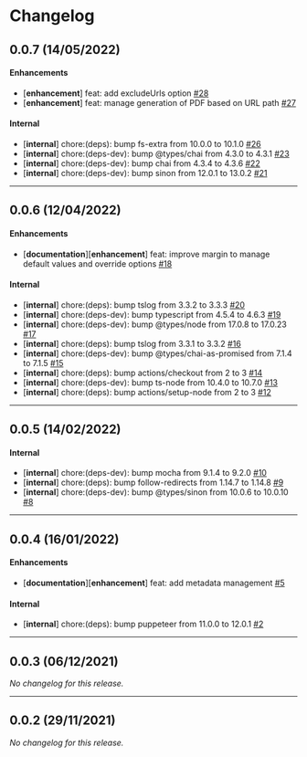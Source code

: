 # Changelog

## 0.0.7 (14/05/2022)

#### Enhancements

- [**enhancement**] feat: add excludeUrls option [#28](https://github.com/jgazeau/website2pdf/pull/28)
- [**enhancement**] feat: manage generation of PDF based on URL path [#27](https://github.com/jgazeau/website2pdf/pull/27)

#### Internal

- [**internal**] chore:(deps): bump fs-extra from 10.0.0 to 10.1.0 [#26](https://github.com/jgazeau/website2pdf/pull/26)
- [**internal**] chore:(deps-dev): bump @types/chai from 4.3.0 to 4.3.1 [#23](https://github.com/jgazeau/website2pdf/pull/23)
- [**internal**] chore:(deps-dev): bump chai from 4.3.4 to 4.3.6 [#22](https://github.com/jgazeau/website2pdf/pull/22)
- [**internal**] chore:(deps-dev): bump sinon from 12.0.1 to 13.0.2 [#21](https://github.com/jgazeau/website2pdf/pull/21)

---

## 0.0.6 (12/04/2022)

#### Enhancements

- [**documentation**][**enhancement**] feat: improve margin to manage default values and override options [#18](https://github.com/jgazeau/website2pdf/pull/18)

#### Internal

- [**internal**] chore:(deps): bump tslog from 3.3.2 to 3.3.3 [#20](https://github.com/jgazeau/website2pdf/pull/20)
- [**internal**] chore:(deps-dev): bump typescript from 4.5.4 to 4.6.3 [#19](https://github.com/jgazeau/website2pdf/pull/19)
- [**internal**] chore:(deps-dev): bump @types/node from 17.0.8 to 17.0.23 [#17](https://github.com/jgazeau/website2pdf/pull/17)
- [**internal**] chore:(deps): bump tslog from 3.3.1 to 3.3.2 [#16](https://github.com/jgazeau/website2pdf/pull/16)
- [**internal**] chore:(deps-dev): bump @types/chai-as-promised from 7.1.4 to 7.1.5 [#15](https://github.com/jgazeau/website2pdf/pull/15)
- [**internal**] chore:(deps): bump actions/checkout from 2 to 3 [#14](https://github.com/jgazeau/website2pdf/pull/14)
- [**internal**] chore:(deps-dev): bump ts-node from 10.4.0 to 10.7.0 [#13](https://github.com/jgazeau/website2pdf/pull/13)
- [**internal**] chore:(deps): bump actions/setup-node from 2 to 3 [#12](https://github.com/jgazeau/website2pdf/pull/12)

---

## 0.0.5 (14/02/2022)

#### Internal

- [**internal**] chore:(deps-dev): bump mocha from 9.1.4 to 9.2.0 [#10](https://github.com/jgazeau/website2pdf/pull/10)
- [**internal**] chore:(deps): bump follow-redirects from 1.14.7 to 1.14.8 [#9](https://github.com/jgazeau/website2pdf/pull/9)
- [**internal**] chore:(deps-dev): bump @types/sinon from 10.0.6 to 10.0.10 [#8](https://github.com/jgazeau/website2pdf/pull/8)

---

## 0.0.4 (16/01/2022)

#### Enhancements

- [**documentation**][**enhancement**] feat: add metadata management [#5](https://github.com/jgazeau/website2pdf/pull/5)

#### Internal

- [**internal**] chore:(deps): bump puppeteer from 11.0.0 to 12.0.1 [#2](https://github.com/jgazeau/website2pdf/pull/2)

---

## 0.0.3 (06/12/2021)
*No changelog for this release.*

---

## 0.0.2 (29/11/2021)
*No changelog for this release.*
